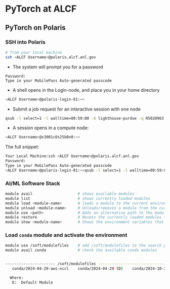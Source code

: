 # PyTorch at ALCF

## PyTorch on Polaris

### SSH into Polaris
```bash
# from your local machine
ssh <ALCF Username>@polaris.alcf.anl.gov
```
- The system will prompt you for a password
```
Password:
Type in your MobilePass Auto-generated passcode
```
- A shell opens in the Login-node, and place you in your home directory
```bash
<ALCF Username>@polaris-login-01:~>
```
- Submit a job request for an interactive session with one node
```bash
qsub -l select=1 -l walltime=00:59:00 -A lighthouse-purdue -q R5020963 -l filesystems=home:eagle -I
```
- A session opens in a compute node:
```bash
<ALCF Username>@x3001c0s25b0n0:~>
```

The full snippet:
```bash 
Your Local Machine:ssh <ALCF Username>@polaris.alcf.anl.gov
Password:
Type in your MobilePass Auto-generated passcode
<ALCF Username>@polaris-login-01:~>qsub -l select=1 -l walltime=00:59:00 -A lighthouse-purdue -q R5020963 -l filesystems=home:eagle -I
```

### AI/ML Software Stack

```bash linenums="1"
module avail                    # shows available modules
module list                     # shows currently loaded modules
module load <module-name>       # loads a module to the current environment
module unload <module-name>     # Unloads/removes a module from the current environment
module use <path>               # Adds an alternative path to the module search path
module restore                  # Resets the currently loaded modules to the default module sets
module show <module-name>       # Shows the environment variables that a module sets, and the paths of different files that the user will access through this module
```

### Load `conda` module and activate the environment

```bash
module use /soft/modulefiles    # add /soft/modulefiles to the search paths
module avail conda              # check the available conda modules


---------------------- /soft/modulefiles ---------------------------------------
   conda/2024-04-29-aws-nccl    conda/2024-04-29 (D)    conda/2024-10-30-workshop

  Where:
   D:  Default Module
```
